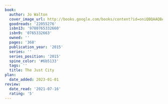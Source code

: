 ```yaml
---
book:
  author: Jo Walton
  cover_image_url: http://books.google.com/books/content?id=oniQBQAAQBAJ&printsec=frontcover&img=1&zoom=1&edge=curl&source=gbs_api
  goodreads: '22055276'
  isbn13: '9780765332660'
  isbn9: '0765332663'
  owned: ''
  pages: '368'
  publication_year: '2015'
  series: ''
  series_position: '2015'
  spine_color: '#6b5133'
  tags: ''
  title: The Just City
plan:
  date_added: 2023-01-01
review:
  date_read: '2021-07-16'
  rating: '5'
---
```

